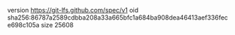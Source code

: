 version https://git-lfs.github.com/spec/v1
oid sha256:86787a2589cdbba208a33a665bfc1a684ba908dea46413aef336fece698c105a
size 25608
